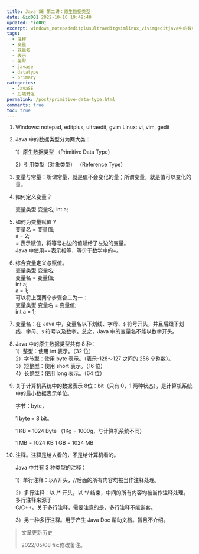 ```yaml
---
title: Java_SE_第二讲：原生数据类型
date: &id001 2022-10-10 19:49:40
updated: *id001
excerpt: windows_notepadeditplusultraeditgvimlinux_vivimgeditjava中的数据类型分为两大类_）原生数据类型（primitivedatatype））引用类型（对象类型）（referencetype）变量与常量_所谓常量就是值不会变化的量_所谓变量就是值可以变化的量。如何定义变量？变量类型变量名_inta_如何为变量赋值？变量名=变量值_a=_=表示赋值将等号右边的值赋给了左边的变量。java中使用==表示相等等价于数学中的=。综合变量定义与赋值。变量类型变量名_变
tags:
  - 注释
  - 变量
  - 变量名
  - 表示
  - 类型
  - javase
  - datatype
  - primary
categories:
  - JavaSE
  - 后端开发
permalink: /post/primitive-data-type.html
comments: true
toc: true
---
```

1. Windows: notepad, editplus, ultraedit, gvim   Linux: vi, vim, gedit
2. Java 中的数据类型分为两大类：

    1）原生数据类型 （Primitive Data Type）

    2）引用类型（对象类型） （Reference Type）
3. 变量与常量：所谓常量，就是值不会变化的量；所谓变量，就是值可以变化的量。
4. 如何定义变量？   

    变量类型 变量名;   int a;
5. 如何为变量赋值？  
    变量名 = 变量值;  
    a = 2;  
    = 表示赋值，将等号右边的值赋给了左边的变量。  
    Java 中使用==表示相等，等价于数学中的=。
6. 综合变量定义与赋值。  
    变量类型 变量名;  
    变量名 = 变量值;  
    int a;  
    a = 1;  
    可以将上面两个步骤合二为一：  
    变量类型 变量名 = 变量值;  
    int a = 1;
7. 变量名：在 Java 中，变量名以下划线、字母、`$` 符号开头，并且后跟下划线、字母、`$` 符号以及数字。总之，Java 中的变量名不能以数字开头。
8. Java 中的原生数据类型共有 8 种：  
    1）整型：使用 int 表示。（32 位）  
    2）字节型：使用 byte 表示。（表示-128～127 之间的 256 个整数）。  
    3）短整型：使用 short 表示。（16 位）  
    4）长整型：使用 long 表示。（64 位）
9. 关于计算机系统中的数据表示 8位：bit（只有 0，1 两种状态），是计算机系统中的最小数据表示单位。

    字节：byte， 

    1 byte = 8 bit。   

    1 KB = 1024 Byte （1Kg = 1000g，与计算机系统不同）   

    1 MB = 1024 KB   1 GB = 1024 MB
10. 注释。注释是给人看的，不是给计算机看的。

     Java 中共有 3 种类型的注释：   

     1）单行注释：以//开头，//后面的所有内容均被当作注释处理。  

     2）多行注释：以 /* 开头，以 */ 结束，中间的所有内容均被当作注释处理。多行注释来源于  
     C/C++。关于多行注释，需要注意的是，多行注释不能嵌套。   

     3）另一种多行注释。用于产生 Java Doc 帮助文档。暂且不介绍。

> 文章更新历史
>
> 2022/05/08 fix:修改备注。